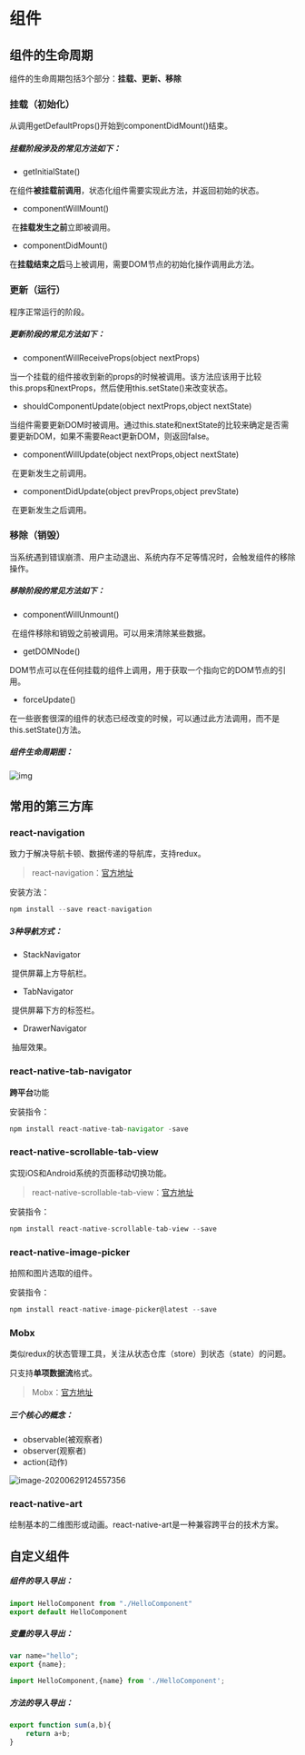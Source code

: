 # 组件

## 组件的生命周期

组件的生命周期包括3个部分：**挂载、更新、移除**

### 挂载（初始化）

从调用getDefaultProps()开始到componentDidMount()结束。

##### 挂载阶段涉及的常见方法如下：

* getInitialState()

​       在组件**被挂载前调用**，状态化组件需要实现此方法，并返回初始的状态。

* componentWillMount()

​      在**挂载发生之前**立即被调用。

* componentDidMount()

​      在**挂载结束之后**马上被调用，需要DOM节点的初始化操作调用此方法。

### 更新（运行）

程序正常运行的阶段。

##### 更新阶段的常见方法如下：

* componentWillReceiveProps(object nextProps)

​        当一个挂载的组件接收到新的props的时候被调用。该方法应该用于比较this.props和nextProps，然后使用this.setState()来改变状态。

* shouldComponentUpdate(object nextProps,object nextState)

​        当组件需要更新DOM时被调用。通过this.state和nextState的比较来确定是否需要更新DOM，如果不需要React更新DOM，则返回false。

* componentWillUpdate(object nextProps,object nextState)

​         在更新发生之前调用。

* componentDidUpdate(object prevProps,object prevState)

​         在更新发生之后调用。

### 移除（销毁）

当系统遇到错误崩溃、用户主动退出、系统内存不足等情况时，会触发组件的移除操作。

##### 移除阶段的常见方法如下：

* componentWillUnmount()

​      在组件移除和销毁之前被调用。可以用来清除某些数据。

* getDOMNode()

​      DOM节点可以在任何挂载的组件上调用，用于获取一个指向它的DOM节点的引用。

* forceUpdate()

​      在一些嵌套很深的组件的状态已经改变的时候，可以通过此方法调用，而不是this.setState()方法。

##### 组件生命周期图：

![img](https://upload-images.jianshu.io/upload_images/3483670-9f096903d641f608.png?imageMogr2/auto-orient/strip|imageView2/2/w/756/format/webp)

## 常用的第三方库

### react-navigation

致力于解决导航卡顿、数据传递的导航库，支持redux。

> react-navigation：[官方地址](https://github.com/react-navigation/react-navigation)

安装方法：

```js
npm install --save react-navigation
```

##### 3种导航方式：

* StackNavigator

​      提供屏幕上方导航栏。

* TabNavigator

​       提供屏幕下方的标签栏。

* DrawerNavigator

​       抽屉效果。

### react-native-tab-navigator

**跨平台**功能

安装指令：

```js
npm install react-native-tab-navigator -save
```

### react-native-scrollable-tab-view

实现iOS和Android系统的页面移动切换功能。

> react-native-scrollable-tab-view：[官方地址](https://github.com/ptomasroos/react-native-scrollable-tab-view)

安装指令：

```js
npm install react-native-scrollable-tab-view --save
```

### react-native-image-picker

拍照和图片选取的组件。

安装指令：

```js
npm install react-native-image-picker@latest --save
```

### Mobx

类似redux的状态管理工具，关注从状态仓库（store）到状态（state）的问题。

只支持**单项数据流**格式。

> Mobx：[官方地址](http://github.com/mobxjs/mobx-state-tree)

##### 三个核心的概念：

* observable(被观察者)
* observer(观察者)
* action(动作)

![image-20200629124557356](C:\Users\76110\AppData\Roaming\Typora\typora-user-images\image-20200629124557356.png)

### react-native-art

绘制基本的二维图形或动画。react-native-art是一种兼容跨平台的技术方案。

## 自定义组件

##### 组件的导入导出：

```js
import HelloComponent from "./HelloComponent"
export default HelloComponent
```

##### 变量的导入导出：

```js
var name="hello";
export {name};

import HelloComponent,{name} from './HelloComponent';
```

##### 方法的导入导出：

```js
export function sum(a,b){
    return a+b;
}
```























